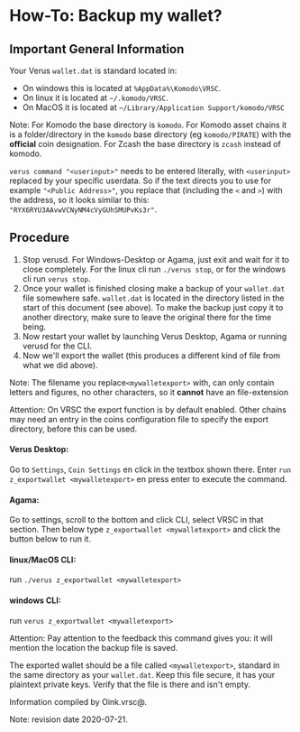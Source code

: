# How-To: Backup my wallet?

## Important General Information

Your Verus `wallet.dat` is standard located in:

 * On windows this is located at `%AppData%\Komodo\VRSC`.
 * On linux it is located at `~/.komodo/VRSC`.
 * On MacOS it is located at `~/Library/Application Support/komodo/VRSC`

Note: For Komodo the base directory is `komodo`.
For Komodo asset chains it is a folder/directory in the `komodo` base directory (eg `komodo/PIRATE`) with the **official** coin designation.
For Zcash the base directory is `zcash` instead of komodo.

`verus command "<userinput>"` needs to be entered literally, with `<userinput>` replaced by your specific userdata. So if the text directs you to use for example `"<Public Address>"`, you replace that (including the `<` and `>`) with the address,
so it looks similar to this: `"RYX6RYU3AAvwVCNyNM4cVyGUhSMUPvKs3r"`.

## Procedure
1. Stop verusd. For Windows-Desktop or Agama, just exit and wait for it to close completely. For the linux cli run `./verus stop`, or for the windows cli run `verus stop`.
2. Once your wallet is finished closing make a backup of your `wallet.dat` file somewhere safe. `wallet.dat` is located in the directory listed in the start of this document (see above). To make the backup just copy it to another directory, make sure to leave the original there for the time being.
3. Now restart your wallet by launching Verus Desktop, Agama or running verusd for the CLI.
4. Now we'll export the wallet (this produces a different kind of file from what we did above).

Note: The filename you replace`<mywalletexport>` with, can only contain letters and figures, no other characters, so it **cannot** have an file-extension

Attention: On VRSC the export function is by default enabled. Other chains may need an entry in the coins configuration file to specify the export directory, before this can be used.

#### Verus Desktop:
   Go to `Settings`, `Coin Settings` en click in the textbox shown there.
   Enter `run z_exportwallet <mywalletexport>` en press enter to execute the command.
#### Agama:
   Go to settings, scroll to the bottom and click CLI, select VRSC in that section.
   Then below type `z_exportwallet <mywalletexport>` and click the button below to run it.
#### linux/MacOS CLI:
   run `./verus z_exportwallet <mywalletexport>`
#### windows CLI:
   run `verus z_exportwallet <mywalletexport>`

Attention: Pay attention to the feedback this command gives you: it will mention the location the backup file is saved.

The exported wallet should be a file called `<mywalletexport>`, standard in the same directory as your `wallet.dat`. Keep this file secure, it has your plaintext private keys. Verify that the file is there and isn't empty.

Information compiled by Oink.vrsc@.

Note: revision date 2020-07-21.
